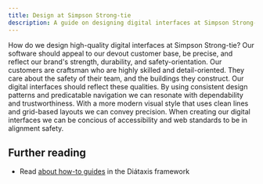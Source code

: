 ```yaml
---
title: Design at Simpson Strong-tie
description: A guide on designing digital interfaces at Simpson Strong-tie
---
```


How do we design high-quality digital interfaces at Simpson Strong-tie? Our software should appeal to our devout customer base, be precise, and reflect our brand's strength, durability, and safety-orientation.
Our customers are craftsman who are highly skilled and detail-oriented. They care about the safety of their team, and the buildings they construct. Our digital interfaces should reflect these qualities. By using consistent design patterns and predicatable navigation we can resonate with dependability and trustworthiness. With a more modern visual style that uses clean lines and grid-based layouts we can convey precision. When creating our digital interfaces we can be concious of accessibility and web standards to be in alignment safety.

## Further reading

- Read [about how-to guides](https://diataxis.fr/how-to-guides/) in the Diátaxis framework
